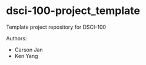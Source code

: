 # dsci-100-project_template
Template project repository for DSCI-100

Authors:
- Carson Jan
- Ken Yang
